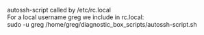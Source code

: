 autossh-script called by /etc/rc.local  
For a local username greg we include in rc.local:  
sudo -u greg /home/greg/diagnostic_box_scripts/autossh-script.sh
